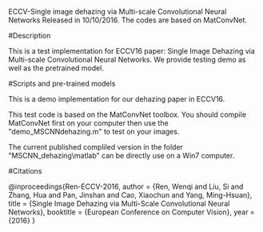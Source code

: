 ECCV-Single image dehazing via Multi-scale Convolutional Neural Networks
Released in 10/10/2016. The codes are based on MatConvNet.

#Description

This is a test implementation for ECCV16 paper: Single Image Dehazing via Multi-scale Convolutional Neural Networks. We provide testing demo as well as the pretrained model. 

#Scripts and pre-trained models

This is a demo implementation for our dehazing paper in ECCV16.

This test code is based on the MatConvNet toolbox. 
You should compile MatConvNet first on your computer then use the "demo_MSCNNdehazing.m" to test on your images.

The current published compliled version in the folder "MSCNN_dehazing\matlab" can be directly use on a Win7 computer.

#Citations

@inproceedings{Ren-ECCV-2016,
    author = {Ren, Wenqi and Liu, Si and Zhang, Hua and Pan, Jinshan and Cao, Xiaochun and Yang, Ming-Hsuan},
    title = {Single Image Dehazing via Multi-Scale Convolutional Neural Networks},
    booktitle = {European Conference on Computer Vision},
    year = {2016}
}

